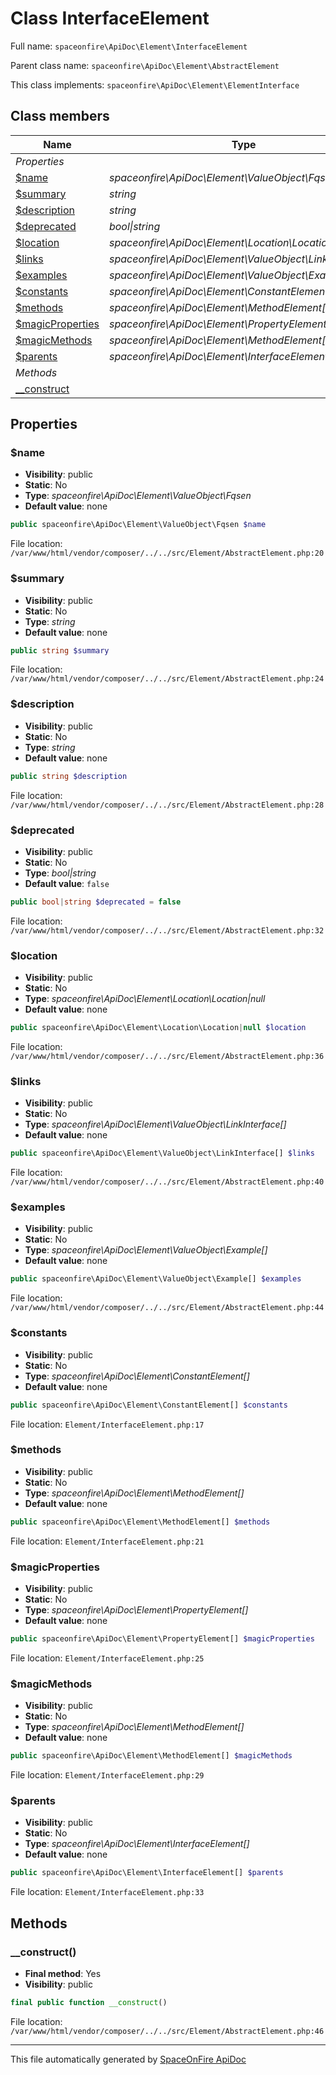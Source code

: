 # Class InterfaceElement

Full name: `spaceonfire\ApiDoc\Element\InterfaceElement`

Parent class name: `spaceonfire\ApiDoc\Element\AbstractElement`

This class implements: `spaceonfire\ApiDoc\Element\ElementInterface`

## Class members

| Name                                                                               | Type                                                     | Summary | Additional                                           |
| ---------------------------------------------------------------------------------- | -------------------------------------------------------- | ------- | ---------------------------------------------------- |
| _Properties_                                                                       |                                                          |         |                                                      |
| [\$name](#spaceonfire_apidoc_element_abstractelement_$name)                        | _spaceonfire\ApiDoc\Element\ValueObject\Fqsen_           |         | [📢](# "Visibility: public")                         |
| [\$summary](#spaceonfire_apidoc_element_abstractelement_$summary)                  | _string_                                                 |         | [📢](# "Visibility: public")                         |
| [\$description](#spaceonfire_apidoc_element_abstractelement_$description)          | _string_                                                 |         | [📢](# "Visibility: public")                         |
| [\$deprecated](#spaceonfire_apidoc_element_abstractelement_$deprecated)            | _bool&#124;string_                                       |         | [📢](# "Visibility: public")                         |
| [\$location](#spaceonfire_apidoc_element_abstractelement_$location)                | _spaceonfire\ApiDoc\Element\Location\Location&#124;null_ |         | [📢](# "Visibility: public")                         |
| [\$links](#spaceonfire_apidoc_element_abstractelement_$links)                      | _spaceonfire\ApiDoc\Element\ValueObject\LinkInterface[]_ |         | [📢](# "Visibility: public")                         |
| [\$examples](#spaceonfire_apidoc_element_abstractelement_$examples)                | _spaceonfire\ApiDoc\Element\ValueObject\Example[]_       |         | [📢](# "Visibility: public")                         |
| [\$constants](#spaceonfire_apidoc_element_interfaceelement_$constants)             | _spaceonfire\ApiDoc\Element\ConstantElement[]_           |         | [📢](# "Visibility: public")                         |
| [\$methods](#spaceonfire_apidoc_element_interfaceelement_$methods)                 | _spaceonfire\ApiDoc\Element\MethodElement[]_             |         | [📢](# "Visibility: public")                         |
| [\$magicProperties](#spaceonfire_apidoc_element_interfaceelement_$magicproperties) | _spaceonfire\ApiDoc\Element\PropertyElement[]_           |         | [📢](# "Visibility: public")                         |
| [\$magicMethods](#spaceonfire_apidoc_element_interfaceelement_$magicmethods)       | _spaceonfire\ApiDoc\Element\MethodElement[]_             |         | [📢](# "Visibility: public")                         |
| [\$parents](#spaceonfire_apidoc_element_interfaceelement_$parents)                 | _spaceonfire\ApiDoc\Element\InterfaceElement[]_          |         | [📢](# "Visibility: public")                         |
| _Methods_                                                                          |                                                          |         |                                                      |
| [\_\_construct](#spaceonfire_apidoc_element_abstractelement_construct)             |                                                          |         | [📌](# "Final element") [📢](# "Visibility: public") |

## Properties

<a name="spaceonfire_apidoc_element_abstractelement_$name"></a>

### \$name

-   **Visibility**: public
-   **Static**: No
-   **Type**: _spaceonfire\ApiDoc\Element\ValueObject\Fqsen_
-   **Default value**: none

```php
public spaceonfire\ApiDoc\Element\ValueObject\Fqsen $name
```

File location: `/var/www/html/vendor/composer/../../src/Element/AbstractElement.php:20`

<a name="spaceonfire_apidoc_element_abstractelement_$summary"></a>

### \$summary

-   **Visibility**: public
-   **Static**: No
-   **Type**: _string_
-   **Default value**: none

```php
public string $summary
```

File location: `/var/www/html/vendor/composer/../../src/Element/AbstractElement.php:24`

<a name="spaceonfire_apidoc_element_abstractelement_$description"></a>

### \$description

-   **Visibility**: public
-   **Static**: No
-   **Type**: _string_
-   **Default value**: none

```php
public string $description
```

File location: `/var/www/html/vendor/composer/../../src/Element/AbstractElement.php:28`

<a name="spaceonfire_apidoc_element_abstractelement_$deprecated"></a>

### \$deprecated

-   **Visibility**: public
-   **Static**: No
-   **Type**: _bool|string_
-   **Default value**: `false`

```php
public bool|string $deprecated = false
```

File location: `/var/www/html/vendor/composer/../../src/Element/AbstractElement.php:32`

<a name="spaceonfire_apidoc_element_abstractelement_$location"></a>

### \$location

-   **Visibility**: public
-   **Static**: No
-   **Type**: _spaceonfire\ApiDoc\Element\Location\Location|null_
-   **Default value**: none

```php
public spaceonfire\ApiDoc\Element\Location\Location|null $location
```

File location: `/var/www/html/vendor/composer/../../src/Element/AbstractElement.php:36`

<a name="spaceonfire_apidoc_element_abstractelement_$links"></a>

### \$links

-   **Visibility**: public
-   **Static**: No
-   **Type**: _spaceonfire\ApiDoc\Element\ValueObject\LinkInterface[]_
-   **Default value**: none

```php
public spaceonfire\ApiDoc\Element\ValueObject\LinkInterface[] $links
```

File location: `/var/www/html/vendor/composer/../../src/Element/AbstractElement.php:40`

<a name="spaceonfire_apidoc_element_abstractelement_$examples"></a>

### \$examples

-   **Visibility**: public
-   **Static**: No
-   **Type**: _spaceonfire\ApiDoc\Element\ValueObject\Example[]_
-   **Default value**: none

```php
public spaceonfire\ApiDoc\Element\ValueObject\Example[] $examples
```

File location: `/var/www/html/vendor/composer/../../src/Element/AbstractElement.php:44`

<a name="spaceonfire_apidoc_element_interfaceelement_$constants"></a>

### \$constants

-   **Visibility**: public
-   **Static**: No
-   **Type**: _spaceonfire\ApiDoc\Element\ConstantElement[]_
-   **Default value**: none

```php
public spaceonfire\ApiDoc\Element\ConstantElement[] $constants
```

File location: `Element/InterfaceElement.php:17`

<a name="spaceonfire_apidoc_element_interfaceelement_$methods"></a>

### \$methods

-   **Visibility**: public
-   **Static**: No
-   **Type**: _spaceonfire\ApiDoc\Element\MethodElement[]_
-   **Default value**: none

```php
public spaceonfire\ApiDoc\Element\MethodElement[] $methods
```

File location: `Element/InterfaceElement.php:21`

<a name="spaceonfire_apidoc_element_interfaceelement_$magicproperties"></a>

### \$magicProperties

-   **Visibility**: public
-   **Static**: No
-   **Type**: _spaceonfire\ApiDoc\Element\PropertyElement[]_
-   **Default value**: none

```php
public spaceonfire\ApiDoc\Element\PropertyElement[] $magicProperties
```

File location: `Element/InterfaceElement.php:25`

<a name="spaceonfire_apidoc_element_interfaceelement_$magicmethods"></a>

### \$magicMethods

-   **Visibility**: public
-   **Static**: No
-   **Type**: _spaceonfire\ApiDoc\Element\MethodElement[]_
-   **Default value**: none

```php
public spaceonfire\ApiDoc\Element\MethodElement[] $magicMethods
```

File location: `Element/InterfaceElement.php:29`

<a name="spaceonfire_apidoc_element_interfaceelement_$parents"></a>

### \$parents

-   **Visibility**: public
-   **Static**: No
-   **Type**: _spaceonfire\ApiDoc\Element\InterfaceElement[]_
-   **Default value**: none

```php
public spaceonfire\ApiDoc\Element\InterfaceElement[] $parents
```

File location: `Element/InterfaceElement.php:33`

## Methods

<a name="spaceonfire_apidoc_element_abstractelement_construct"></a>

### \_\_construct()

-   **Final method**: Yes
-   **Visibility**: public

```php
final public function __construct()
```

File location: `/var/www/html/vendor/composer/../../src/Element/AbstractElement.php:46`

---

This file automatically generated by [SpaceOnFire ApiDoc](https://github.com/spaceonfire/apidoc)
